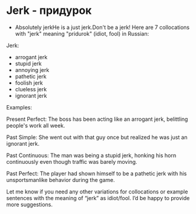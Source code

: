 # Jerk - придурок




- Absolutely jerkHe is a just jerk.Don't be a jerk!
Here are 7 collocations with "jerk" meaning "pridurok" (idiot, fool) in Russian:

Jerk:

- arrogant jerk
- stupid jerk 
- annoying jerk
- pathetic jerk 
- foolish jerk
- clueless jerk
- ignorant jerk

Examples: 

Present Perfect: 
The boss has been acting like an arrogant jerk, belittling people's work all week.

Past Simple:
She went out with that guy once but realized he was just an ignorant jerk.  

Past Continuous:
The man was being a stupid jerk, honking his horn continuously even though traffic was barely moving.

Past Perfect: 
The player had shown himself to be a pathetic jerk with his unsportsmanlike behavior during the game.

Let me know if you need any other variations for collocations or example sentences with the meaning of “jerk” as idiot/fool. I’d be happy to provide more suggestions.
